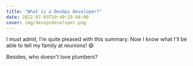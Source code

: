 ```yaml
---
title: "What is a DevOps Developer?"
date: 2022-07-03T19:49:29-04:00
cover: img/devopsdeveloper.png
---
```


I must admit, I'm quite pleased with this summary. Now I know
what I'll be able to tell my family at reunions! :smile:

Besides, who doesn't love plumbers?
